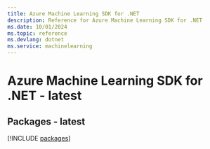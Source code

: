 ```yaml
---
title: Azure Machine Learning SDK for .NET
description: Reference for Azure Machine Learning SDK for .NET
ms.date: 10/01/2024
ms.topic: reference
ms.devlang: dotnet
ms.service: machinelearning
---
```

# Azure Machine Learning SDK for .NET - latest
## Packages - latest
[!INCLUDE [packages](machine-learning-index.md)]